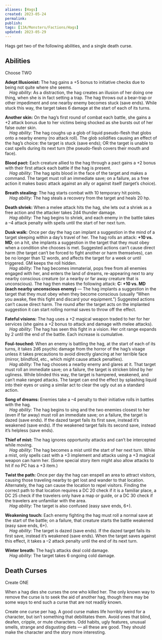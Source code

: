 ```yaml
---
aliases: [Hags]
created: 2023-05-24
permalink: 
publish: 
tags: [13A/Monsters/Factions/Hags]
updated: 2023-05-29
---
```


Hags get two of the following abilities, and a single death curse.

## Abilities

Choose TWO

**Adept Illusionist:** The hag gains a +5 bonus to initiative checks due to being not quite where she seems.  
 *Hag ability:* As a distraction, the hag creates an illusion of her doing one thing, when she is in fact setting a trap. The hag throws out a bear-trap or other impediment and one nearby enemy becomes stuck (save ends). While stuck this way, the target takes 6 damage at the start of each of its turns.

**Another skin:** On the hag’s first round of combat each battle, she gains a +2 attack bonus due to her victims being shocked as she bursts out of her false outer skin.  
 *Hag ability:* The hag coughs up a glob of liquid pseudo-flesh that globs onto a nearby enemy (no attack roll). The glob solidifies causing an effect of the hag’s choice: the target is stuck (save ends); OR the target is unable to cast spells during its next turn (the pseudo-flesh covers their mouth and face).

**Blood pact:** Each creature allied to the hag through a pact gains a +2 bonus with their first attack each battle if the hag is present.  
 *Hag ability:* The hag spits blood in the face of the target and makes a command. The target must roll an immediate save; on a failure, as a free action it makes basic attack against an ally or against itself (target’s choice).

**Breath stealing:** The hag starts combat with 10 temporary hit points.  
 *Hag ability:* The hag steals a recovery from the target and heals 20 hp.

**Death shriek:** When a melee attack hits the hag, she lets out a shriek as a free action and the attacker takes 2d4 thunder damage.  
 *Hag ability:* The hag begins to shriek, and each enemy in the battle takes a –4 attack penalty with spells until the start of her next turn.

**Dusk walk:** Once per day the hag can implant a suggestion in the mind of a target sleeping within a day’s travel of her. The hag rolls an attack: **+10 vs. MD**; on a hit, she implants a suggestion in the target that they must obey when a condition she chooses is met. Suggested actions can’t cause direct harm (the target can’t be forced to fight another or harm themselves), can be no longer than 12 words, and affects the target for a week or until triggered. GM keeps the roll hidden.  
 *Hag ability:* The hag becomes immaterial, pops free from all enemies engaged with her, and enters the land of dreams, re-appearing next to any nearby conscious creature (or a nearby or far away creature that is unconscious). The hag then makes the following attack: **C: +10 vs. MD (each nearby unconscious enemy)** — The hag implants a suggestion in the target that they must obey when they become conscious (usually “When you awake, flee this fight and discard your equipment.”) Suggested actions can’t cause direct harm. The round after the target acts on the implanted suggestion it can start rolling normal saves to throw off the effect.

**Fateful visions:** The hag uses a +2 magical weapon traded to her for her services (she gains a +2 bonus to attack and damage with melee attacks).  
 *Hag ability:* The hag has seen this fight in a vision. Her crit range expands by 2 until the end of the battle. Each increase is cumulative.

**Foul-touched:** When an enemy is battling the hag, at the start of each of its turns, it takes 2d6 psychic damage from the horror of the hag’s visage unless it takes precautions to avoid directly glancing at her terrible face (mirror, blindfold, etc., which might cause attack penalties).  
 *Hag ability:* The hag chooses a nearby enemy and glares at it. That target must roll an immediate save; on a failure, the target is stricken blind by her ugliness. While blinded this way, the target is hampered, weakened, and can’t make ranged attacks. The target can end the effect by splashing liquid into their eyes or using a similar act to clear the ugly out as a standard action.

**Song of dreams:** Enemies take a –4 penalty to their initiative rolls in battles with the hag.  
 *Hag ability:* The hag begins to sing and the two enemies closest to her (even if far away) must roll an immediate save; on a failure, the target is dazed (save ends). If the dazed target fails its first save, instead it’s weakened (save ends). If the weakened target fails its second save, instead it’s helpless (save ends).

**Thief of mist:** The hag ignores opportunity attacks and can’t be intercepted while moving.  
 *Hag ability:* The hag becomes a mist until the start of her next turn. While a mist, only spells cast with a +3 implement and attacks using a +3 magical weapon can harm her. (Some special story item might also allow attacks to hit if no PC has a +3 item.)

**Twist the path:** Once per day the hag can enspell an area to attract visitors, causing those traveling nearby to get lost and wander to that location. Alternately, the hag can cause the location to repel visitors. Finding the correct path to that location requires a DC 20 check if it is a familiar place, a DC 25 check if the travelers only have a map or guide, or a DC 30 check if the travelers are unfamiliar with the area.  
 *Hag ability:* The target is also confused (easy save ends, 6+).

**Weakening touch:** Each enemy fighting the hag must roll a normal save at the start of the battle; on a failure, that creature starts the battle weakened (easy save ends, 6+).  
 *Hag ability:* The target is dazed (save ends). If the dazed target fails its first save, instead it’s weakened (save ends). When the target saves against this effect, it takes a –2 attack penalty until the end of its next turn.

**Winter breath:** The hag’s attacks deal cold damage.  
 *Hag ability:* The target takes 6 ongoing cold damage.

## Death Curses

Create ONE

When a hag dies she curses the one who killed her. The only known way to remove the curse is to seek the aid of another hag, though there may be some ways to end such a curse that are not readily known.

Create one curse per hag. A good curse makes life horribly weird for a character, but isn’t something that debilitates them. Avoid ones that blind, deafen, cripple, or mute characters. Odd habits, ugly features, unusual smells, strange and disgusting diets — all these are good. They should make the character and the story more interesting.
